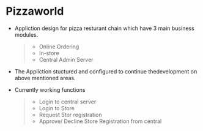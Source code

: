 # Pizzaworld

- Appliction design for pizza resturant chain which have 3 main business modules.
  > - Online Ordering
  > - In-store 
  > - Central Admin Server 
  
- The Appliction stuctured and configured to continue thedevelopment on above mentioned areas.

- Currently working functions
  > - Login to central server
  > - Login to Store
  > - Request Stor registration
  > - Approve/ Decline Store Registration from central
